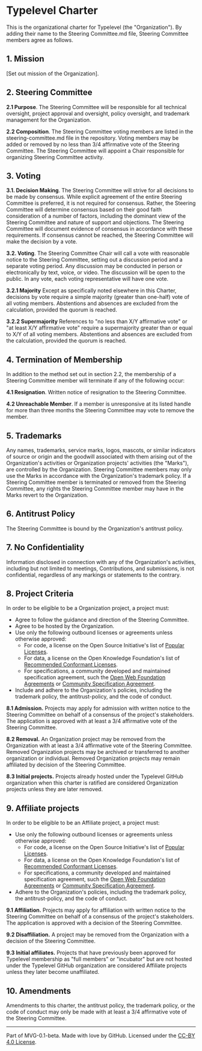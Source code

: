 # Typelevel Charter

This is the organizational charter for Typelevel (the "Organization"). By adding their name to the Steering Committee.md file, Steering Committee members agree as follows.

## 1. Mission

[Set out mission of the Organization].

## 2. Steering Committee

**2.1 Purpose**. The Steering Committee will be responsible for all technical oversight, project approval and oversight, policy oversight, and trademark management for the Organization.

**2.2 Composition**. The Steering Committee voting members are listed in the steering-committee.md file in the repository.
Voting members may be added or removed by no less than 3/4 affirmative vote of the Steering Committee.
The Steering Committee will appoint a Chair responsible for organizing Steering Committee activity.

## 3. Voting

**3.1. Decision Making**. The Steering Committee will strive for all decisions to be made by consensus. While explicit agreement of the entire Steering Committee is preferred, it is not required for consensus. Rather, the Steering Committee will determine consensus based on their good faith consideration of a number of factors, including the dominant view of the Steering Committee and nature of support and objections. The Steering Committee will document evidence of consensus in accordance with these requirements. If consensus cannot be reached, the Steering Committee will make the decision by a vote.

**3.2. Voting**. The Steering Committee Chair will call a vote with reasonable notice to the Steering Committee, setting out a discussion period and a separate voting period. Any discussion may be conducted in person or electronically by text, voice, or video. The discussion will be open to the public. In any vote, each voting representative will have one vote. 

**3.2.1 Majority** Except as specifically noted elsewhere in this Charter, decisions by vote require a simple majority (greater than one-half) vote of all voting members. Abstentions and absences are excluded from the calculation, provided the quorum is reached.

**3.2.2 Supermajority** References to "no less than X/Y affirmative vote" or "at least X/Y affirmative vote" require a supermajority greater than or equal to X/Y of all voting members. Abstentions and absences are excluded from the calculation, provided the quorum is reached.

## 4. Termination of Membership

In addition to the method set out in section 2.2, the membership of a Steering Committee member will terminate if any of the following occur:

**4.1 Resignation**. Written notice of resignation to the Steering Committee.

**4.2 Unreachable Member**. If a member is unresponsive at its listed handle for more than three months the Steering Committee may vote to remove the member.

## 5. Trademarks

Any names, trademarks, service marks, logos, mascots, or similar indicators of source or origin and the goodwill associated with them arising out of the Organization's activities or Organization projects' activities (the "Marks"), are controlled by the Organization. Steering Committee members may only use the Marks in accordance with the Organization's trademark policy. If a Steering Committee member is terminated or removed from the Steering Committee, any rights the Steering Committee member may have in the Marks revert to the Organization.

## 6. Antitrust Policy

The Steering Committee is bound by the Organization's antitrust policy.

## 7. No Confidentiality

Information disclosed in connection with any of the Organization's activities, including but not limited to meetings, Contributions, and submissions, is not confidential, regardless of any markings or statements to the contrary.

## 8. Project Criteria

In order to be eligible to be a Organization project, a project must:

* Agree to follow the guidance and direction of the Steering Committee.
* Agree to be hosted by the Organization.
* Use only the following outbound licenses or agreements unless otherwise approved:
  - For code, a license on the Open Source Initiative's list of [Popular Licenses](https://opensource.org/licenses).
  - For data, a license on the Open Knowledge Foundation's list of [Recommended Conformant Licenses](http://opendefinition.org/licenses/).
  - For specifications, a community developed and maintained specification agreement, such the [Open Web Foundation Agreements](http://www.openwebfoundation.org/legal) or [Community Specification Agreement](https://github.com/CommunitySpecification/1.0).
* Include and adhere to the Organization's policies, including the trademark policy, the antitrust-policy, and the code of conduct.

**8.1 Admission.** Projects may apply for admission with written notice to the Steering Committee on behalf of a consensus of the project's stakeholders.  The application is approved with at least a 3/4 affirmative vote of the Steering Committee.

**8.2 Removal.** An Organization project may be removed from the Organization with at least a 3/4 affirmative vote of the Steering Committee.  Removed Organization projects may be archived or transferred to another organization or individual.  Removed Organization projects may remain affiliated by decision of the Steering Committee.

**8.3 Initial projects.** Projects already hosted under the Typelevel GitHub organization when this charter is ratified are considered Organization projects unless they are later removed.

## 9. Affiliate projects

In order to be eligible to be an Affiliate project, a project must:

* Use only the following outbound licenses or agreements unless otherwise approved:
  - For code, a license on the Open Source Initiative's list of [Popular Licenses](https://opensource.org/licenses).
  - For data, a license on the Open Knowledge Foundation's list of [Recommended Conformant Licenses](http://opendefinition.org/licenses/).
  - For specifications, a community developed and maintained specification agreement, such the [Open Web Foundation Agreements](http://www.openwebfoundation.org/legal) or [Community Specification Agreement](https://github.com/CommunitySpecification/1.0).
* Adhere to the Organization's policies, including the trademark policy, the antitrust-policy, and the code of conduct.

**9.1 Affiliation.** Projects may apply for affiliation with written notice to the Steering Committee on behalf of a consensus of the project's stakeholders.  The application is approved with a decision of the Steering Committee.

**9.2 Disaffiliation.** A project may be removed from the Organization with a decision of the Steering Committee.

**9.3 Initial affiliates.** Projects that have previously been approved for Typelevel membership as "full members" or "incubator" but are not hosted under the Typelevel GitHub organization are considered Affiliate projects unless they later become unaffiliated.

## 10. Amendments

Amendments to this charter, the antitrust policy, the trademark policy, or the code of conduct may only be made with at least a 3/4 affirmative vote of the Steering Committee.

---
Part of MVG-0.1-beta.
Made with love by GitHub. Licensed under the [CC-BY 4.0 License](https://creativecommons.org/licenses/by-sa/4.0/).
